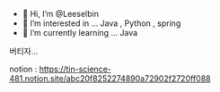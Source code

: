 - 👋 Hi, I’m @Leeselbin
- 👀 I’m interested in ... Java , Python , spring
- 🌱 I’m currently learning ... Java

버티자...

notion :   https://tin-science-481.notion.site/abc20f8252274890a72902f2720ff088

<!---
Leeselbin/Leeselbin is a ✨ special ✨ repository because its `README.md` (this file) appears on your GitHub profile.
You can click the Preview link to take a look at your changes.
--->
